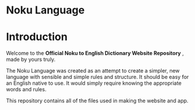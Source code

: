 # **Noku Language**
# Introduction

Welcome to the **Official Noku to English Dictionary Website Repository** , made by yours truly. 

The Noku Language was created as an attempt to create a simpler, new language with sensible and simple rules and structure. It should be easy for an English native to use. It would simply require knowing the appropriate words and rules.

This repository contains all of the files used in making the website and app.

<br>